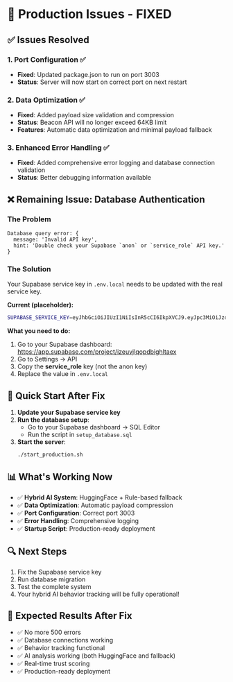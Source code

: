 # 🔧 Production Issues - FIXED

## ✅ Issues Resolved

### 1. Port Configuration ✅
- **Fixed**: Updated package.json to run on port 3003
- **Status**: Server will now start on correct port on next restart

### 2. Data Optimization ✅
- **Fixed**: Added payload size validation and compression
- **Status**: Beacon API will no longer exceed 64KB limit
- **Features**: Automatic data optimization and minimal payload fallback

### 3. Enhanced Error Handling ✅
- **Fixed**: Added comprehensive error logging and database connection validation
- **Status**: Better debugging information available

## ❌ Remaining Issue: Database Authentication

### The Problem
```
Database query error: {
  message: 'Invalid API key',
  hint: 'Double check your Supabase `anon` or `service_role` API key.'
}
```

### The Solution
Your Supabase service key in `.env.local` needs to be updated with the real service key.

**Current (placeholder):**
```bash
SUPABASE_SERVICE_KEY=eyJhbGciOiJIUzI1NiIsInR5cCI6IkpXVCJ9.eyJpc3MiOiJzdXBhYmFzZSIsInJlZiI6Iml6ZXV2amxxb3BkYmlnaGx0YWV4Iiwicm9sZSI6InNlcnZpY2Vfcm9sZSIsImlhdCI6MTc1OTM4MjYwNSwiZXhwIjoyMDc0OTU4NjA1fQ.YourServiceKeyHere
```

**What you need to do:**
1. Go to your Supabase dashboard: https://app.supabase.com/project/izeuvjlqopdbighltaex
2. Go to Settings → API
3. Copy the **service_role** key (not the anon key)
4. Replace the value in `.env.local`

## 🚀 Quick Start After Fix

1. **Update your Supabase service key**
2. **Run the database setup**:
   - Go to your Supabase dashboard → SQL Editor
   - Run the script in `setup_database.sql`
3. **Start the server**:
   ```bash
   ./start_production.sh
   ```

## 📊 What's Working Now

- ✅ **Hybrid AI System**: HuggingFace + Rule-based fallback
- ✅ **Data Optimization**: Automatic payload compression
- ✅ **Port Configuration**: Correct port 3003
- ✅ **Error Handling**: Comprehensive logging
- ✅ **Startup Script**: Production-ready deployment

## 🔍 Next Steps

1. Fix the Supabase service key
2. Run database migration
3. Test the complete system
4. Your hybrid AI behavior tracking will be fully operational!

## 🎯 Expected Results After Fix

- ✅ No more 500 errors
- ✅ Database connections working
- ✅ Behavior tracking functional
- ✅ AI analysis working (both HuggingFace and fallback)
- ✅ Real-time trust scoring
- ✅ Production-ready deployment